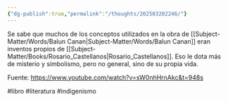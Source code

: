 ```yaml
---
{"dg-publish":true,"permalink":"/thoughts/202503202246/"}
---
```



Se sabe que muchos de los conceptos utilizados en la obra de [[Subject-Matter/Words/Balun Canan\|Subject-Matter/Words/Balun Canan]] eran inventos propios de [[Subject-Matter/Books/Rosario_Castellanos\|Rosario_Castellanos]]. Eso le dota más de misterio y simbolismo, pero no general, sino de su propia vida. 

Fuente: https://www.youtube.com/watch?v=sW0nhHrnAkc&t=948s

#libro #literatura #indigenismo